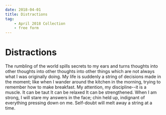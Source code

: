 ```yaml
---
date: 2018-04-01
title: Distractions
tag:
    - April 2018 Collection
    - free form
---
```


# Distractions

The rumbling of the world spills secrets to
my ears and turns thoughts
into other thoughts
into other thoughts
into other things which are not always
what I was originally doing.
My life is suddenly a string of decisions made
in the moment; like when I wander around 
the kitchen in the morning, trying
to remember
how to 
make 
breakfast.
My attention, my discipline--it is a muscle.
It can be taut
It can be relaxed
It can be strengthened.
When I am strong, I will stare
my answers in the face;
chin held up, indignant of everything pressing down on me.
Self-doubt will melt away
a string at a time.
